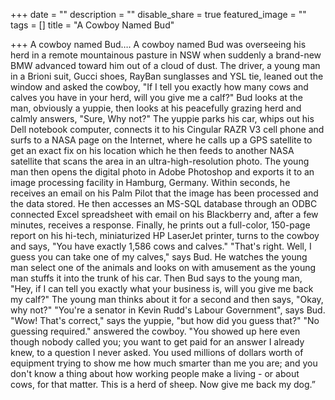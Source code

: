 +++
date = ""
description = ""
disable_share = true
featured_image = ""
tags = []
title = "A Cowboy Named Bud"

+++
A cowboy named Bud…. A cowboy named Bud was overseeing his herd in a remote mountainous pasture in NSW when suddenly a brand-new BMW advanced toward him out of a cloud of dust. The driver, a young man in a Brioni suit, Gucci shoes, RayBan sunglasses and YSL tie, leaned out the window and asked the cowboy, "If I tell you exactly how many cows and calves you have in your herd, will you give me a calf?" Bud looks at the man, obviously a yuppie, then looks at his peacefully grazing herd and calmly answers, "Sure, Why not?" The yuppie parks his car, whips out his Dell notebook computer, connects it to his Cingular RAZR V3 cell phone and surfs to a NASA page on the Internet, where he calls up a GPS satellite to get an exact fix on his location which he then feeds to another NASA satellite that scans the area in an ultra-high-resolution photo. The young man then opens the digital photo in Adobe Photoshop and exports it to an image processing facility in Hamburg, Germany. Within seconds, he receives an email on his Palm Pilot that the image has been processed and the data stored. He then accesses an MS-SQL database through an ODBC connected Excel spreadsheet with email on his Blackberry and, after a few minutes, receives a response. Finally, he prints out a full-color, 150-page report on his hi-tech, miniaturized HP LaserJet printer, turns to the cowboy and says, "You have exactly 1,586 cows and calves." "That's right. Well, I guess you can take one of my calves," says Bud. He watches the young man select one of the animals and looks on with amusement as the young man stuffs it into the trunk of his car. Then Bud says to the young man, "Hey, if I can tell you exactly what your business is, will you give me back my calf?" The young man thinks about it for a second and then says, "Okay, why not?" "You're a senator in Kevin Rudd's Labour Government", says Bud. "Wow! That's correct," says the yuppie, "but how did you guess that?" "No guessing required." answered the cowboy. "You showed up here even though nobody called you; you want to get paid for an answer I already knew, to a question I never asked. You used millions of dollars worth of equipment trying to show me how much smarter than me you are; and you don't know a thing about how working people make a living - or about cows, for that matter. This is a herd of sheep. Now give me back my dog.”
